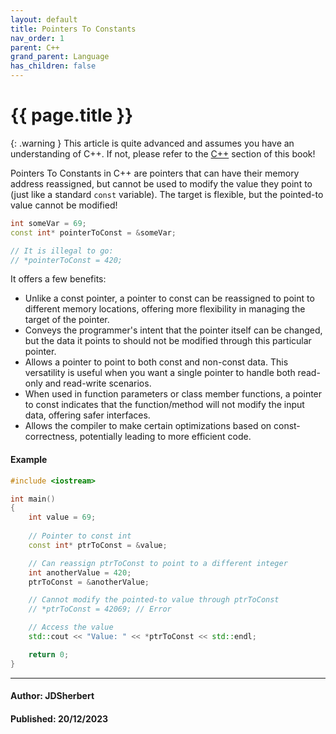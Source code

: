```yaml
---
layout: default
title: Pointers To Constants
nav_order: 1
parent: C++
grand_parent: Language
has_children: false
---
```


{{ page.title }}
======================

{: .warning } 
This article is quite advanced and assumes you have an understanding of C++.
If not, please refer to the [C++](/docs/Language/C++/C++.html) section of this book!

Pointers To Constants in C++ are pointers that can have their memory address reassigned, but cannot be used to modify the value they point to (just like a standard `const` variable). The target is flexible, but the pointed-to value cannot be modified!

```cpp
int someVar = 69;
const int* pointerToConst = &someVar;

// It is illegal to go:
// *pointerToConst = 420;
```

It offers a few benefits:

- Unlike a const pointer, a pointer to const can be reassigned to point to different memory locations, offering more flexibility in managing the target of the pointer.
- Conveys the programmer's intent that the pointer itself can be changed, but the data it points to should not be modified through this particular pointer.
- Allows a pointer to point to both const and non-const data. This versatility is useful when you want a single pointer to handle both read-only and read-write scenarios.
- When used in function parameters or class member functions, a pointer to const indicates that the function/method will not modify the input data, offering safer interfaces.
- Allows the compiler to make certain optimizations based on const-correctness, potentially leading to more efficient code.

#### Example

```cpp
#include <iostream>

int main() 
{
    int value = 69;
    
    // Pointer to const int
    const int* ptrToConst = &value;

    // Can reassign ptrToConst to point to a different integer
    int anotherValue = 420;
    ptrToConst = &anotherValue;

    // Cannot modify the pointed-to value through ptrToConst
    // *ptrToConst = 42069; // Error

    // Access the value
    std::cout << "Value: " << *ptrToConst << std::endl;

    return 0;
}

```

---

#### Author: JDSherbert
#### Published: 20/12/2023